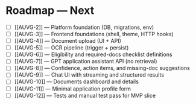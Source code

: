 # Roadmap — Next

- [ ] [[AUVG-2]] — Platform foundation (DB, migrations, env)
- [ ] [[AUVG-3]] — Frontend foundations (shell, theme, HTTP hooks)
- [ ] [[AUVG-4]] — Document upload (UI + API)
- [ ] [[AUVG-5]] — OCR pipeline (trigger + persist)
- [ ] [[AUVG-6]] — Eligibility and required-docs checklist definitions
- [ ] [[AUVG-7]] — GPT application assistant API (no retrieval)
- [ ] [[AUVG-8]] — Confidence, action items, and missing-doc suggestions
- [ ] [[AUVG-9]] — Chat UI with streaming and structured results
- [ ] [[AUVG-10]] — Documents dashboard and details
- [ ] [[AUVG-11]] — Minimal application profile form
- [ ] [[AUVG-12]] — Tests and manual test pass for MVP slice
